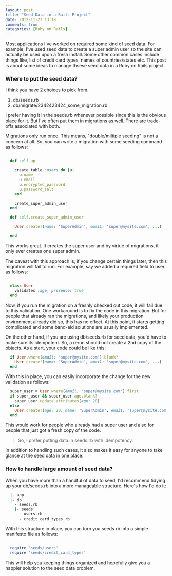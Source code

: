 ```yaml
---
layout: post
title: "Seed Data in a Rails Project"
date: 2012-11-23 13:18
comments: true
categories: [Ruby on Rails]
---
```


Most applications I've worked on required some kind of seed data. For example, I've used seed data to create a super admin user so the site can actually be used upon a fresh install. Some other common cases include things like, list of credit card types, names of countries/states etc. This post is about some ideas to manage thsese seed data in a Ruby on Rails project.

### Where to put the seed data?

I think you have 2 choices to pick from.

1. db/seeds.rb
2. db/migrate/2342423424_some_migration.rb

I prefer having it in the seeds.rb whenever possible since this is the obvious place for it. But I've often put them in migrations as well. There are trade-offs associated with both.

Migrations only run once. This means, "double/miltiple seeding" is not a concern at all. So, you can write a migration with some seeding command as follows:


```ruby Migration CreateUsers

  def self.up

    create_table :users do |u|
      u.name
      u.email
      u.encrypted_password
      u.password_salt
    end

    create_super_admin_user
  end

  def self.create_super_admin_user

    User.create!(name: 'SuperAdmin', email: 'super@mysite.com', ...)

  end
```

This works great. It creates the super user and by virtue of migrations, it only ever creates one super admin.

The caveat with this approach is, if you change certain things later, then this migration will fail to run. For example, say we added a required field to user as follows:

```ruby User

  class User
    validates :age, presence: true
  end

```

Now, if you run the migration on a freshly checked out code, it will fail due to this validation. One workaround is to fix the code in this migration. But for people that already ran the migrations, and likely your production environment already did so, this has no effect. At this point, it starts getting complicated and some band-aid solutions are usually implemented.

On the other hand, if you are using db/seeds.rb for seed data, you'd have to make sure its idempotent. So, a rerun should not create a 2nd copy of the objects. As a start, your code could be like this:


```ruby db/seeds.rb
  if User.where(email: 'super@mysite.com').blank?
    User.create!(name: 'SuperAdmin', email: 'super@mysite.com', ...)
  end
```

With this in place, you can easily incorporate the change for the new validation as follows:

```ruby db/seeds.rb
  super_user = User.where(email: 'super@mysite.com').first
  if super_user && super_user.age.blank?
    super_user.update_attributes(age: 20)
  else
    User.create!(age: 20, name: 'SuperAdmin', email: 'super@mysite.com', ...)
  end
```

This would work for people who already had a super user and also for people that just got a fresh copy of the code.

> So, I prefer putting data in seeds.rb with idempotency.

In addition to handling such cases, it also makes it easy for anyone to take glance at the seed data in one place.

### How to handle large amount of seed data?

When you have more than a handful of data to seed, I'd recommend tidying up your db/seeds.rb into a more manageable structure. Here's how I'd do it:

```bash File organization
  |- app
  |- db
    - seeds.rb
    |- seeds
      - users.rb
      - credit_card_types.rb
```

With this structure in place, you can turn you seeds.rb into a simple manifesto file as follows:

```ruby seeds.rb

  require 'seeds/users'
  require 'seeds/credit_card_types'

```

This will help you keeping things organized and hopefully give you a happier solution to the seed data problem.




